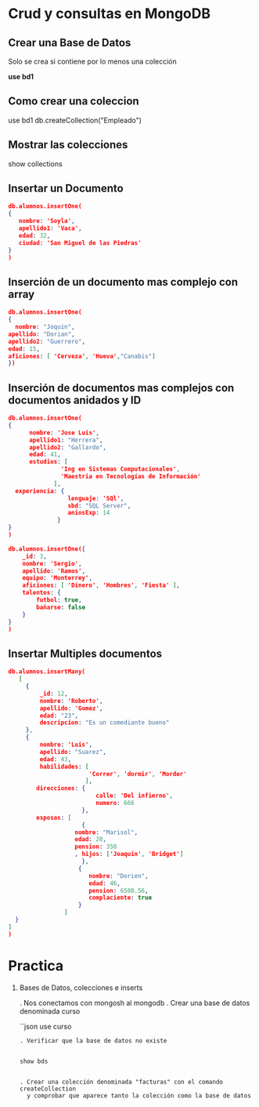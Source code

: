 
# Crud y consultas en MongoDB

## Crear una Base de Datos
Solo se crea si contiene por lo menos una 
colección

**use bd1** 

## Como crear una coleccion
use bd1
db.createCollection("Empleado")
        
## Mostrar las colecciones 
show collections

## Insertar un Documento
```json
db.alumnos.insertOne(
{
   nombre: 'Soyla',
   apellido1: 'Vaca',
   edad: 32,
   ciudad: 'San Miguel de las Piedras'
}
)
```

## Inserción de un documento mas complejo con array

```json
db.alumnos.insertOne(
{
  nombre: "Joquin",
apellido: "Dorian",
apellido2: "Guerrero",
edad: 15,
aficiones: [ 'Cerveza', 'Hueva',"Canabis"]
})
```

## Inserción de documentos mas complejos con documentos anidados y ID

``` json
db.alumnos.insertOne(
{
      nombre: 'Jose Luis',
      apellido1: "Herrera",
      apellido2: "Gallardo",
      edad: 41,
      estudios: [
               'Ing en Sistemas Computacionales',
               'Maestria en Tecnologías de Información'
             ],
  experiencia: {
                 lenguaje: 'SQl',
                 sbd: "SQL Server",
                 aniosExp: 14
              }
}
)

db.alumnos.insertOne({
    _id: 3, 
    nombre: 'Sergio', 
    apellido: 'Ramos', 
    equipo: 'Monterrey', 
    aficiones: [ 'Dinero', 'Hombres', 'Fiesta' ], 
    talentos: {
        futbol: true, 
        bañarse: false
    }
}
)
```

## Insertar Multiples documentos

```json
db.alumnos.insertMany(
   [
     {
         _id: 12,
         nombre: 'Roberto',
         apellido: 'Gomez',
         edad: "23",
         descripcion: "Es un comediante bueno"
     },
     {
         nombre: 'Luis',
         apellido: "Suarez",
         edad: 43,
         habilidades: [
                       'Correr', 'dormir', 'Morder'
                      ],
        direcciones: {
                         calle: 'Del infierno',
                         numero: 666
                     },
        esposas: [
                     {
                   nombre: "Marisol",
                   edad: 20,
                   pension: 350
                   , hijos: ['Joaquin', 'Bridget']
                     },
                    {
                       nombre: "Dorien",
                       edad: 46,
                       pension: 6500.56,
                       complaciente: true
                    }
                ]
  }
]
)
```

# Practica

1. Bases de Datos, colecciones e inserts

    . Nos conectamos con mongosh al mongodb 
    . Crear una base de datos denominada curso
    
    ``json
    use curso
    ```
    . Verificar que la base de datos no existe 

   
    show bds
    

    . Crear una colección denominada "facturas" con el comando createCollection 
      y comprobar que aparece tanto la colección como la base de datos